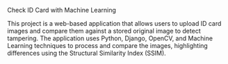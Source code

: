 Check ID Card with Machine Learning

This project is a web-based application that allows users to upload ID card images and compare them against a stored original image to detect tampering. The application uses Python, Django, OpenCV, and Machine Learning techniques to process and compare the images, highlighting differences using the Structural Similarity Index (SSIM).
